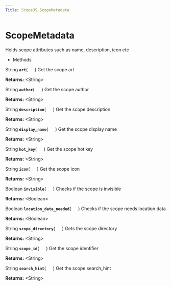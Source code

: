 ```yaml
---
Title: ScopeJS.ScopeMetadata
---
```

        
ScopeMetadata
=============

Holds scope attributes such as name, description, icon etc

-   Methods

<span id="art"></span>
String **`art`**( `  ` )
Get the scope art

**Returns:** &lt;String&gt;

<span id="author"></span>
String **`author`**( `  ` )
Get the scope author

**Returns:** &lt;String&gt;

<span id="description"></span>
String **`description`**( `  ` )
Get the scope description

**Returns:** &lt;String&gt;

<span id="display_name"></span>
String **`display_name`**( `  ` )
Get the scope display name

**Returns:** &lt;String&gt;

<span id="hot_key"></span>
String **`hot_key`**( `  ` )
Get the scope hot key

**Returns:** &lt;String&gt;

<span id="icon"></span>
String **`icon`**( `  ` )
Get the scope icon

**Returns:** &lt;String&gt;

<span id="invisible"></span>
Boolean **`invisible`**( `  ` )
Checks if the scope is invisible

**Returns:** &lt;Boolean&gt;

<span id="location_data_needed"></span>
Boolean **`location_data_needed`**( `  ` )
Checks if the scope needs location data

**Returns:** &lt;Boolean&gt;

<span id="scope_directory"></span>
String **`scope_directory`**( `  ` )
Gets the scope directory

**Returns:** &lt;String&gt;

<span id="scope_id"></span>
String **`scope_id`**( `  ` )
Get the scope identifier

**Returns:** &lt;String&gt;

<span id="search_hint"></span>
String **`search_hint`**( `  ` )
Get the scope search\_hint

**Returns:** &lt;String&gt;


